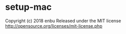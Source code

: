 # setup-mac

Copyright (c) 2018 enbu
Released under the MIT license
http://opensource.org/licenses/mit-license.php
